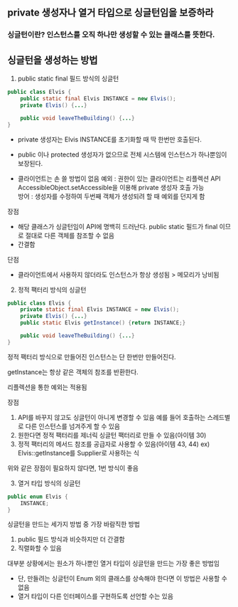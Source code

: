 ## private 생성자나 열거 타입으로 싱글턴임을 보증하라

### 싱글턴이란? 인스턴스를 오직 하나만 생성할 수 있는 클래스를 뜻한다.

## 싱글턴을 생성하는 방법
1. public static final 필드 방식의 싱글턴
```java
public class Elvis {
    public static final Elvis INSTANCE = new Elvis();
    private Elvis() {...}

    public void leaveTheBuilding() {...}
}
```

- private 생성자는 Elvis INSTANCE를 초기화할 때 딱 한번만 호출된다.

- public 이나 protected 생성자가 없으므로 전체 시스템에 인스턴스가 하나뿐임이 보장된다.
- 클라이언트는 손 쓸 방법이 없음
  예외 : 권한이 있는 클라이언트는 리플렉션 API AccessibleObject.setAccessible을 이용해 private 생성자 호출 가능  
  방어 : 생성자를 수정하여 두번째 객체가 생성되려 할 때 예외를 던지게 함

장점
- 해당 클래스가 싱글턴임이 API에 명백히 드러난다.
  public static 필드가 final 이므로 절대로 다른 객체를 참조할 수 없음
- 간결함

단점
- 클라이언트에서 사용하지 않더라도 인스턴스가 항상 생성됨 > 메모리가 낭비됨

2. 정적 팩터리 방식의 싱글턴

```java
public class Elvis {
    private static final Elvis INSTANCE = new Elvis();
    private Elvis() {...}
    public static Elvis getInstance() {return INSTANCE;}

    public void leaveTheBuilding() {...}
}
```

정적 팩터리 방식으로 만들어진 인스턴스는 단 한번만 만들어진다.

getInstance는 항상 같은 객체의 참조를 반환한다.

리플렉션을 통한 예외는 적용됨

장점
1. API를 바꾸지 않고도 싱글턴이 아니게 변경할 수 있음
    예를 들어 호출하는 스레드별로 다른 인스턴스를 넘겨주게 할 수 있음
2. 원한다면 정적 팩터리를 제너릭 싱글턴 팩터리로 만들 수 있음(아이템 30)
3. 정적 팩터리의 메서드 참조를 공급자로 사용할 수 있음(아이템 43, 44)
    ex) Elvis::getInstance를 Supplier<Elvis>로 사용하는 식

위와 같은 장점이 필요하지 않다면, 1번 방식이 좋음

3. 열거 타입 방식의 싱글턴
```java
public enum Elvis {
    INSTANCE;
}
```

싱글턴을 만드는 세가지 방법 중 가장 바람직한 방법
1. public 필드 방식과 비슷하지만 더 간결함
2. 직렬화할 수 있음

대부분 상황에서는 원소가 하나뿐인 열거 타입이 싱글턴을 만드는 가장 좋은 방법임
- 단, 만들려는 싱글턴이 Enum 외의 클래스를 상속해야 한다면 이 방법은 사용할 수 없음
- 열거 타입이 다른 인터페이스를 구현하도록 선언할 수는 있음